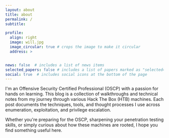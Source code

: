 ```yaml
---
layout: about
title: about
permalink: /
subtitle: 

profile:
  align: right
  image: will.jpg
  image_circular: true # crops the image to make it circular
  address: >


news: false  # includes a list of news items
selected_papers: false # includes a list of papers marked as "selected={true}"
social: true  # includes social icons at the bottom of the page
---
```


I'm an Offensive Security Certified Professional (OSCP) with a passion for hands on learning. This blog is a collection of walkthroughs and technical notes from my journey through various Hack The Box (HTB) machines. Each post documents the techniques, tools, and thought processes I use across enumeration, exploitation, and privilege escalation.

Whether you're preparing for the OSCP, sharpening your penetration testing skills, or simply curious about how these machines are rooted, I hope you find something useful here.       
